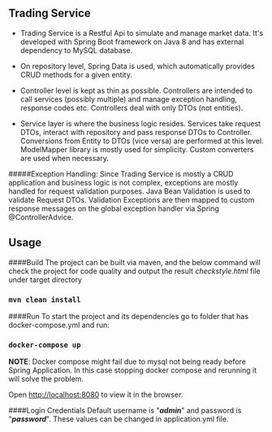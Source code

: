 **Trading Service**
-
- Trading Service is a Restful Api to simulate and manage market data.
It's developed with Spring Boot framework on Java 8 and has external dependency 
to MySQL database.

- On repository level, Spring Data is used, which automatically provides CRUD methods
for a given entity.

- Controller level is kept as thin as possible. Controllers are intended to call services
(possibly multiple) and manage exception handling, response codes etc. 
Controllers deal with only DTOs (not entities).

- Service layer is where the business logic resides. 
Services take request DTOs, interact with repository and pass response DTOs to Controller.
Conversions from Entity to DTOs (vice versa) are performed at this level. 
ModelMapper library is mostly used for simplicity. Custom converters are used when necessary.

#####Exception Handling:
Since Trading Service is mostly a CRUD application and business logic is not complex,
exceptions are mostly handled for request validation purposes.
Java Bean Validation is used to validate Request DTOs.
Validation Exceptions are then mapped to custom response messages on the global exception
handler via Spring @ControllerAdvice.

## Usage

####Build
The project can be built via maven, and the below command will check the project for code quality
and output the result _checkstyle.html_ file under target directory
### `mvn clean install`

####Run
To start the project and its dependencies go to folder that has docker-compose.yml and run:

### `docker-compose up`

**NOTE**: Docker compose might fail due to mysql not being ready before Spring Application.
In this case stopping docker compose and rerunning it will solve the problem.

Open [http://localhost:8080](http://localhost:8080) to view it in the browser.

####Login Credentials
Default username is "**_admin_**" and password is "**_password_**". 
These values can be changed in application.yml file.
 